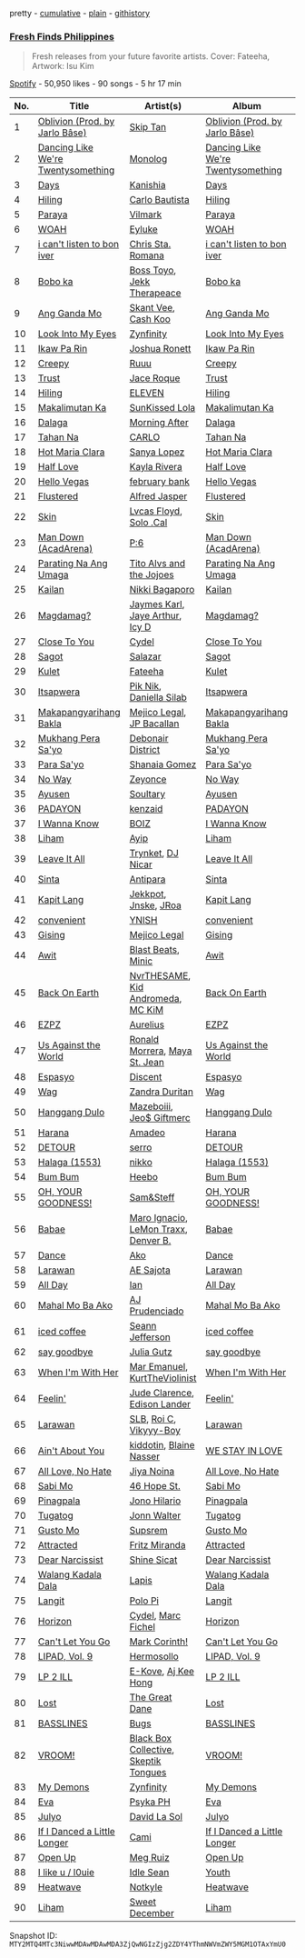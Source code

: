 pretty - [cumulative](/playlists/cumulative/37i9dQZF1DXd41OiKoLJY1.md) - [plain](/playlists/plain/37i9dQZF1DXd41OiKoLJY1) - [githistory](https://github.githistory.xyz/mackorone/spotify-playlist-archive/blob/main/playlists/plain/37i9dQZF1DXd41OiKoLJY1)

### [Fresh Finds Philippines](https://open.spotify.com/playlist/37i9dQZF1DXd41OiKoLJY1)

> Fresh releases from your future favorite artists\. Cover: Fateeha, Artwork: Isu Kim

[Spotify](https://open.spotify.com/user/spotify) - 50,950 likes - 90 songs - 5 hr 17 min

| No. | Title | Artist(s) | Album | Length |
|---|---|---|---|---|
| 1 | [Oblivion \(Prod\. by Jarlo Bâse\)](https://open.spotify.com/track/7fdUyvA3dfwB5qIQy28RiT) | [Skip Tan](https://open.spotify.com/artist/0aEahlmYT7IiWGKzH3wF2T) | [Oblivion \(Prod\. by Jarlo Bâse\)](https://open.spotify.com/album/5NR3kXAJ3z5bPGvCUr7fbB) | 3:34 |
| 2 | [Dancing Like We're Twentysomething](https://open.spotify.com/track/62L9FO5Ni5iEnQQHCbl0H2) | [Monolog](https://open.spotify.com/artist/1lFZVpc8Zg0D2JXr11BVrk) | [Dancing Like We're Twentysomething](https://open.spotify.com/album/5HAgAwFddsTLM7rKlUWbEP) | 4:10 |
| 3 | [Days](https://open.spotify.com/track/2GqYzqhNnpXZDodup8rP0r) | [Kanishia](https://open.spotify.com/artist/5rR4NdXCcE4GxT2QPJSwX8) | [Days](https://open.spotify.com/album/5zhJX9t6XULs5ro6UglO61) | 3:14 |
| 4 | [Hiling](https://open.spotify.com/track/2maQa0zbsLpwoBvlU8reit) | [Carlo Bautista](https://open.spotify.com/artist/3SwnBBc7T2hYRPnPGUDmh9) | [Hiling](https://open.spotify.com/album/09t3sWvqdxQ7iwpp1WLdl9) | 4:17 |
| 5 | [Paraya](https://open.spotify.com/track/7C7XGphS70fsqDd99h5GuY) | [Vilmark](https://open.spotify.com/artist/335NA7iC8OHVYB9T1WQQb7) | [Paraya](https://open.spotify.com/album/0J9IbEFFGOhTVVJwVQx3l2) | 5:17 |
| 6 | [WOAH](https://open.spotify.com/track/6dxfIoC89UVc6EeRhkLeVx) | [Eyluke](https://open.spotify.com/artist/0upxuPJ3rfJ88WYSQOXZFq) | [WOAH](https://open.spotify.com/album/4dDqc2R5QVmdjpjWhulmWo) | 3:56 |
| 7 | [i can't listen to bon iver](https://open.spotify.com/track/5oPdToyxebR35dfGsh8LmP) | [Chris Sta\. Romana](https://open.spotify.com/artist/6wuUn2hA1M3zkj50KzFvO7) | [i can't listen to bon iver](https://open.spotify.com/album/3HcUedTrjbMK3NMgytzsXM) | 2:26 |
| 8 | [Bobo ka](https://open.spotify.com/track/3OuTHJtOxCcVtrnEliFxSh) | [Boss Toyo](https://open.spotify.com/artist/6yFPknOGs7put18465dKo6), [Jekk Therapeace](https://open.spotify.com/artist/4cut06tIutBS57wt3btzez) | [Bobo ka](https://open.spotify.com/album/3Aq7mOzGDt7BmNaFvm7rPf) | 3:23 |
| 9 | [Ang Ganda Mo](https://open.spotify.com/track/3IgoaTcIoS4CWpSYQPBYZu) | [Skant Vee](https://open.spotify.com/artist/6L1W8c844zn3yBmkeVgbdR), [Cash Koo](https://open.spotify.com/artist/45GqSja1kI92nc4BKJa9qz) | [Ang Ganda Mo](https://open.spotify.com/album/0NhtF2zDYfw6k0PAerN3uk) | 3:42 |
| 10 | [Look Into My Eyes](https://open.spotify.com/track/1TKaB4e740I7ERt2Mg6isz) | [Zynfinity](https://open.spotify.com/artist/3hhvszAhc2fpQ8Sm6HmQhr) | [Look Into My Eyes](https://open.spotify.com/album/7L3zG5JtTOGg9Cz09gccp8) | 4:12 |
| 11 | [Ikaw Pa Rin](https://open.spotify.com/track/7otZN9mLKfGqjK63IsVilh) | [Joshua Ronett](https://open.spotify.com/artist/05CqspBaIIIRiSalv0jGQ3) | [Ikaw Pa Rin](https://open.spotify.com/album/2QyiWRGtyebeJOqQtxvj5B) | 3:48 |
| 12 | [Creepy](https://open.spotify.com/track/6EKOtMmCX6GuOXG5y975Td) | [Ruuu](https://open.spotify.com/artist/0h8CTim59fwR1EVwYl5TbX) | [Creepy](https://open.spotify.com/album/5CWx0XZ45FhyHaNORJSoT2) | 2:51 |
| 13 | [Trust](https://open.spotify.com/track/2BGVkX3mVS4bIoH43jupjY) | [Jace Roque](https://open.spotify.com/artist/6QA5BsEeCZuG2urVzZLCrk) | [Trust](https://open.spotify.com/album/0gLZjk2jlHVQOPORfj9jh9) | 2:59 |
| 14 | [Hiling](https://open.spotify.com/track/2K5r4Y3Ahxg8nVE0SZR88e) | [ELEVEN](https://open.spotify.com/artist/1PQM6m3BhE1uPOFDvM90EO) | [Hiling](https://open.spotify.com/album/1ppWbz04lBM2z0ZrlWMiCn) | 2:59 |
| 15 | [Makalimutan Ka](https://open.spotify.com/track/0cE7jDtSmMxAhDxKlVfWNW) | [SunKissed Lola](https://open.spotify.com/artist/4bLLB1dbsRVUTcMpnDGDO2) | [Makalimutan Ka](https://open.spotify.com/album/1NVQC7On6ko21hUoQyoPOm) | 4:19 |
| 16 | [Dalaga](https://open.spotify.com/track/3BgjlW3RLTrT5hd46bQMWf) | [Morning After](https://open.spotify.com/artist/0COdFByZShouhAnOk4hOBr) | [Dalaga](https://open.spotify.com/album/3rsXgjDLME4zZ9gZ6iVjP9) | 4:29 |
| 17 | [Tahan Na](https://open.spotify.com/track/0m7pOyvve4OIgOUUEQJCVo) | [CARLO](https://open.spotify.com/artist/35UTd8xGxIwWnJVfg3n3OY) | [Tahan Na](https://open.spotify.com/album/1eXSXdzyjzdS0bhFur8QOt) | 3:24 |
| 18 | [Hot Maria Clara](https://open.spotify.com/track/6N9GWoGVnaU4v34zXXusQ7) | [Sanya Lopez](https://open.spotify.com/artist/2a6QUNiSghqAzg1sZ621vq) | [Hot Maria Clara](https://open.spotify.com/album/0hq7NRkLIIp1SUY1UMH70z) | 2:52 |
| 19 | [Half Love](https://open.spotify.com/track/4Oy1lxi9HUox4E81EWPqln) | [Kayla Rivera](https://open.spotify.com/artist/2RIwZQX2wtee7rC9HuAniF) | [Half Love](https://open.spotify.com/album/6Nz6bQZN8Mgjs4xdZSQgxk) | 4:14 |
| 20 | [Hello Vegas](https://open.spotify.com/track/1I5ir36i4MUQclxp9PWZB9) | [february bank](https://open.spotify.com/artist/69dHAdz8lUpJir75KFfdlY) | [Hello Vegas](https://open.spotify.com/album/6900aefLceRVtvlhjRZX9B) | 4:03 |
| 21 | [Flustered](https://open.spotify.com/track/2JK02BX7rIXNcQ2zuAnSUZ) | [Alfred Jasper](https://open.spotify.com/artist/0hVGrTglkRDhYto5PE3kXV) | [Flustered](https://open.spotify.com/album/4tWINqPT5QZTE0Tfb9ipEX) | 2:09 |
| 22 | [Skin](https://open.spotify.com/track/0V5SpVx6aRRisKhGASVp59) | [Lvcas Floyd](https://open.spotify.com/artist/3WKGLwXlXAemAB9Pb0n3kg), [Solo .Cal](https://open.spotify.com/artist/6jF81Oc4PYwBeoRnTJGnBp) | [Skin](https://open.spotify.com/album/63hvGZyZB2jiU3dmZccz1F) | 3:24 |
| 23 | [Man Down \(AcadArena\)](https://open.spotify.com/track/5GSyQY2ms6b1LRSOMHd01r) | [P:6](https://open.spotify.com/artist/4ixi3dhnHRpHqPmEXWJfUN) | [Man Down \(AcadArena\)](https://open.spotify.com/album/2vh0sIUfV5IWT8eJvRIptk) | 2:51 |
| 24 | [Parating Na Ang Umaga](https://open.spotify.com/track/5Ne51jbyMmVGVWJ90YglE4) | [Tito Alvs and the Jojoes](https://open.spotify.com/artist/1JcK4Da20zj3ZnnEaHIdIT) | [Parating Na Ang Umaga](https://open.spotify.com/album/5ziYOS3kwYDKTZuPhiRnCW) | 3:30 |
| 25 | [Kailan](https://open.spotify.com/track/52Yq7wduDIG5MmFD38JlHK) | [Nikki Bagaporo](https://open.spotify.com/artist/14ac78ehOboCnImB2jAjNm) | [Kailan](https://open.spotify.com/album/00yf5ep7bowGG37RbNtUAe) | 3:53 |
| 26 | [Magdamag?](https://open.spotify.com/track/2LXCJnF269n3cYriHwyv3b) | [Jaymes Karl](https://open.spotify.com/artist/5NBbtkLi1b0P5nez11CfzF), [Jaye Arthur](https://open.spotify.com/artist/7mcqCEN9CtJqAkudwMYd1H), [Icy D](https://open.spotify.com/artist/0DrnDxPyiRdLOa75RPrA2e) | [Magdamag?](https://open.spotify.com/album/4fhl18N60d54A0enCOCaCS) | 2:39 |
| 27 | [Close To You](https://open.spotify.com/track/1tYdOwAOIzWhdrnK4g9QCc) | [Cydel](https://open.spotify.com/artist/17BHZBOCKQZpUISW5h1qiU) | [Close To You](https://open.spotify.com/album/5LGToTo7blflqj5FOx4DXf) | 2:54 |
| 28 | [Sagot](https://open.spotify.com/track/3KrQ9wy8yloPmwWvHjWLTV) | [Salazar](https://open.spotify.com/artist/3ST9RflWZByhR6QsTKNHi1) | [Sagot](https://open.spotify.com/album/0EefCriok1Scsye37Vz7LG) | 2:56 |
| 29 | [Kulet](https://open.spotify.com/track/1LIHsueuahhzNWb1TRaZQf) | [Fateeha](https://open.spotify.com/artist/3UcBSssnznTxEyznb5C5z8) | [Kulet](https://open.spotify.com/album/6S7jTg2RjVsyXtOos0sEvr) | 3:24 |
| 30 | [Itsapwera](https://open.spotify.com/track/2rjXoUtpKdlQyysKjtqjHX) | [Pik Nik](https://open.spotify.com/artist/6sunnm33ZrsSZHQYYAVWoU), [Daniella Silab](https://open.spotify.com/artist/4psqJNcqOn0RtOzMbCXkV6) | [Itsapwera](https://open.spotify.com/album/5gq2DESulguY6y1xjKJmDd) | 3:37 |
| 31 | [Makapangyarihang Bakla](https://open.spotify.com/track/2yVmk6TaxxWhzzhs5L3Fdm) | [Mejico Legal](https://open.spotify.com/artist/0Rf6qXeI20fxp70GIpwsSw), [JP Bacallan](https://open.spotify.com/artist/4FHrW1ts0EkPM27nmHtxQG) | [Makapangyarihang Bakla](https://open.spotify.com/album/6WbIH8tNF8olrQBXG8CV4h) | 3:20 |
| 32 | [Mukhang Pera Sa'yo](https://open.spotify.com/track/24sab7SJGXla3e4Tkk26Nq) | [Debonair District](https://open.spotify.com/artist/2VuzHoCgTuDlkmStBfz1XI) | [Mukhang Pera Sa'yo](https://open.spotify.com/album/1YhGYOTwLi6zi2r8zKak92) | 3:47 |
| 33 | [Para Sa'yo](https://open.spotify.com/track/59mJoiKnEenpiYQOqUZjgZ) | [Shanaia Gomez](https://open.spotify.com/artist/5EtZxgXZdFjFu0ZdkAn6TV) | [Para Sa'yo](https://open.spotify.com/album/67GpchLrd0IXQn3DjiP019) | 2:34 |
| 34 | [No Way](https://open.spotify.com/track/4fT6TsqJuQcQvHSRKjLojz) | [Zeyonce](https://open.spotify.com/artist/2gGzQYe0yM4iTir2kk4Qkz) | [No Way](https://open.spotify.com/album/1u5JtOije88Qv9daWpfkTX) | 3:33 |
| 35 | [Ayusen](https://open.spotify.com/track/5mexzZniVnBU5HbrTjZuxE) | [Soultary](https://open.spotify.com/artist/4grMV6pfxotpPx6i4KVf49) | [Ayusen](https://open.spotify.com/album/2gczg6mU8jYSWuxCYuG8iH) | 3:44 |
| 36 | [PADAYON](https://open.spotify.com/track/4zBxIHibAePzJzyr4VuBki) | [kenzaid](https://open.spotify.com/artist/5uEHNaX6dTrkuTzul7PTTj) | [PADAYON](https://open.spotify.com/album/2dVgYeeI7kUi6BB51RenOT) | 2:49 |
| 37 | [I Wanna Know](https://open.spotify.com/track/22sjp7S5gbFMimXuFOX1Ep) | [BOIZ](https://open.spotify.com/artist/6UTVO16L48A2GNDDZ7gfml) | [I Wanna Know](https://open.spotify.com/album/3zskCc9dbVuZEqj65vc9IJ) | 3:37 |
| 38 | [Liham](https://open.spotify.com/track/5X95QhVjnVze08XVnjbKQA) | [Ayip](https://open.spotify.com/artist/5hvJjbF0h7vQRvZ47Ll1zP) | [Liham](https://open.spotify.com/album/4xBhxQonHNeWaI8uyEcB5W) | 3:06 |
| 39 | [Leave It All](https://open.spotify.com/track/6BZez45iaWR11EphauVyQW) | [Trynket](https://open.spotify.com/artist/532KYewibPingKExTDrDbA), [DJ Nicar](https://open.spotify.com/artist/55UMFd9r0qGYgueJPE93tW) | [Leave It All](https://open.spotify.com/album/0cIYfzsJpnQJJJSC4nbfRb) | 2:21 |
| 40 | [Sinta](https://open.spotify.com/track/06Nn2ZbkZl74aR5Tu7hrFd) | [Antipara](https://open.spotify.com/artist/2DV2cN7Cj7rGknQw5YkZO7) | [Sinta](https://open.spotify.com/album/5UWLSoPW1H0agqtL8CRJbT) | 5:55 |
| 41 | [Kapit Lang](https://open.spotify.com/track/7lIx7qCoYbVL5vL7DrlSlL) | [Jekkpot](https://open.spotify.com/artist/7ypt5Qvb2h6rIahhfls05p), [Jnske](https://open.spotify.com/artist/0uD1WQbTE0pNDiJe0iGEaU), [JRoa](https://open.spotify.com/artist/0eaeZqmrZHe4qGgx4woFnG) | [Kapit Lang](https://open.spotify.com/album/1gTCUADkkyltU6ZFUBN4Cu) | 3:53 |
| 42 | [convenient](https://open.spotify.com/track/4Ik2gXDNY5Mzn01VfY7cUr) | [YNISH](https://open.spotify.com/artist/6BJ6WDyif448PgiFLvuJ5z) | [convenient](https://open.spotify.com/album/0EEo7EHLa5MNpExOBwjht1) | 3:21 |
| 43 | [Gising](https://open.spotify.com/track/28Swkv2bWrIkPW77diwIws) | [Mejico Legal](https://open.spotify.com/artist/0Rf6qXeI20fxp70GIpwsSw) | [Gising](https://open.spotify.com/album/2aFsASszDCSHg6X2ppFg5l) | 3:01 |
| 44 | [Awit](https://open.spotify.com/track/4iugZFedUgJKctspgYHGh7) | [Blast Beats](https://open.spotify.com/artist/7pMt6Qk3EGsIbHW2MySlGK), [Minic](https://open.spotify.com/artist/6aGub9c12l6rEBJAD412qx) | [Awit](https://open.spotify.com/album/4fU5Mhct3kPnexJYzVgeXx) | 3:43 |
| 45 | [Back On Earth](https://open.spotify.com/track/3KaOfcOa3594I5hzidAcRv) | [NvrTHESAME](https://open.spotify.com/artist/74Mv4MaIzWjvSoJfhiTwnV), [Kid Andromeda](https://open.spotify.com/artist/68rt24QJbFg2BvlgbF5l0k), [MC KiM](https://open.spotify.com/artist/65xLjXr3jtJm1X4gnUml01) | [Back On Earth](https://open.spotify.com/album/45e10DdmVdLFfHlUn52tlj) | 3:31 |
| 46 | [EZPZ](https://open.spotify.com/track/5L9Pkf47stktbxBncgmk5p) | [Aurelius](https://open.spotify.com/artist/4HbX5Lopc0KOdxLRdeWRai) | [EZPZ](https://open.spotify.com/album/0WxmtWbgzN87aSCwNXOrrk) | 2:57 |
| 47 | [Us Against the World](https://open.spotify.com/track/4ciGh5BSB6c9WvFlQ6H4Yh) | [Ronald Morrera](https://open.spotify.com/artist/3Ll7GLrmm0pdQq600a8lWj), [Maya St\. Jean](https://open.spotify.com/artist/4r3YxkuXgXkzblpgj5p3OA) | [Us Against the World](https://open.spotify.com/album/0tdAodpiMzslb41g6Ma9Zj) | 4:18 |
| 48 | [Espasyo](https://open.spotify.com/track/05Pp0XbaYGp7WR3skgtAyJ) | [Discent](https://open.spotify.com/artist/5P0OfGvR99ekgKVZendHZD) | [Espasyo](https://open.spotify.com/album/3XAqhs29RKa8dbVPC177gh) | 5:15 |
| 49 | [Wag](https://open.spotify.com/track/27nE388gRWO3yARlAoJXcE) | [Zandra Duritan](https://open.spotify.com/artist/5MuvyULYvhqyDrridWG7jd) | [Wag](https://open.spotify.com/album/51kM0lTS98O06WKY8QRGNP) | 3:58 |
| 50 | [Hanggang Dulo](https://open.spotify.com/track/6IFY5zUg2E4jb8SpQr7qCR) | [Mazeboiii](https://open.spotify.com/artist/3DFM7ya81iULbYzrxvXzo2), [Jeo$ Giftmerc](https://open.spotify.com/artist/7eis0nkDtxnpVDFByjRQiW) | [Hanggang Dulo](https://open.spotify.com/album/6v8WPcHFpCcrtCf76Hr12G) | 2:20 |
| 51 | [Harana](https://open.spotify.com/track/7qkDqQ1LWJtDFvtSIdo4U5) | [Amadeo](https://open.spotify.com/artist/7AY1c6y4EhyvdxSA1QPG1X) | [Harana](https://open.spotify.com/album/3j05YRFyYzOVEw7WVJ3l7s) | 2:37 |
| 52 | [DETOUR](https://open.spotify.com/track/6GWq01Ebwb80FrBxvnLjU3) | [serro](https://open.spotify.com/artist/5Fxq79t2xobaOsu2DfRAh0) | [DETOUR](https://open.spotify.com/album/7zl6lQeBeR8zHfIbhMTybV) | 3:29 |
| 53 | [Halaga \(1553\)](https://open.spotify.com/track/5NLuEozQdasSn9Pu5PnW4r) | [nikko](https://open.spotify.com/artist/4iTGD1IiSfm4z0PPeULqnK) | [Halaga \(1553\)](https://open.spotify.com/album/2w5GmPK4SpI0hiMCoa1ypv) | 4:10 |
| 54 | [Bum Bum](https://open.spotify.com/track/7cp7Wx6ZfiPSi82I3lrOR0) | [Heebo](https://open.spotify.com/artist/65hmcNmsS4moAyzHWHwvlK) | [Bum Bum](https://open.spotify.com/album/2sP9TxOJMqeC6MNtu3EXVm) | 1:37 |
| 55 | [OH, YOUR GOODNESS!](https://open.spotify.com/track/55ssIBAfttyZyIxbhROXRl) | [Sam&Steff](https://open.spotify.com/artist/5sxcOpP4RaZjYhaiwmPnWZ) | [OH, YOUR GOODNESS!](https://open.spotify.com/album/4ipfRLb4GhL2XahDcsWBKS) | 4:01 |
| 56 | [Babae](https://open.spotify.com/track/6mTgPW91cwaa5iSFHtAMV5) | [Maro Ignacio](https://open.spotify.com/artist/6jE4xHJbmYMz6uqY8b15xk), [LeMon Traxx](https://open.spotify.com/artist/0CKv1MqvZqzPCh14gGN4iT), [Denver B.](https://open.spotify.com/artist/2cWrw6jTuThA1UGOaLVxq4) | [Babae](https://open.spotify.com/album/2ujRxyIYP972OmRuxZ1ooy) | 4:28 |
| 57 | [Dance](https://open.spotify.com/track/4wKM1hqbNdhEnvSJ3kYt7O) | [Ako](https://open.spotify.com/artist/04AN4RChXDMNdoPTvt0Rl7) | [Dance](https://open.spotify.com/album/2npT3MZK9WLuij0MSfSnuu) | 4:21 |
| 58 | [Larawan](https://open.spotify.com/track/0zgz3Jrxhh64e345renYCT) | [AE Sajota](https://open.spotify.com/artist/56NRaSR51uBjcSqzSNxukg) | [Larawan](https://open.spotify.com/album/4J9guyAyCLhhoVoMK1t3ZA) | 3:55 |
| 59 | [All Day](https://open.spotify.com/track/7msEKmRijEFvzURO1xypln) | [Ian](https://open.spotify.com/artist/0cGEajsmUu72utDiZfM9lY) | [All Day](https://open.spotify.com/album/2aoWmpomn6M2X4Xk5KFKYk) | 2:56 |
| 60 | [Mahal Mo Ba Ako](https://open.spotify.com/track/09AWkqA6KNKHYN2LvcRslJ) | [AJ Prudenciado](https://open.spotify.com/artist/0cA1gW8nZ2hNwMaZQem02q) | [Mahal Mo Ba Ako](https://open.spotify.com/album/6ooGIzdwfpoMiiCVrIjUVa) | 4:39 |
| 61 | [iced coffee](https://open.spotify.com/track/0X1TGDxsbg4wMvchxVRujQ) | [Seann Jefferson](https://open.spotify.com/artist/2fIVnGgJl8DOt3tnOAQ2dv) | [iced coffee](https://open.spotify.com/album/3aUfuhPH4dJEflkUjr1nBX) | 1:49 |
| 62 | [say goodbye](https://open.spotify.com/track/0c9b0Cqvy3lvrgqC0138xf) | [Julia Gutz](https://open.spotify.com/artist/3eXenhS9a6brWVTCUxNBig) | [say goodbye](https://open.spotify.com/album/0fqTr1SingmPuNMJ5Fp6H8) | 3:01 |
| 63 | [When I'm With Her](https://open.spotify.com/track/6HWTecIICnKVSrlREoU7iG) | [Mar Emanuel](https://open.spotify.com/artist/2p8zdB6jWI7mO6oEfbRTJN), [KurtTheViolinist](https://open.spotify.com/artist/3wuyMrte0tIXkWSQiMBTQt) | [When I'm With Her](https://open.spotify.com/album/1W5hTzdqTO0p8MvXu438F8) | 2:49 |
| 64 | [Feelin'](https://open.spotify.com/track/67kL7dEFAL6kxhsCZe6wPW) | [Jude Clarence](https://open.spotify.com/artist/5nSZoxGGJh9ckvokSXPjc2), [Edison Lander](https://open.spotify.com/artist/6EAZXro6I386rsiQ2eCzGj) | [Feelin'](https://open.spotify.com/album/57OxdsGukaP6bnx3oKaJIv) | 3:15 |
| 65 | [Larawan](https://open.spotify.com/track/0LM4eJR3b4S1UTzBkhUB7K) | [SLB](https://open.spotify.com/artist/3pldh719yclFlQN4McZhAC), [Roi C](https://open.spotify.com/artist/312VDku0X59fmcXW75E3Ci), [Vikyyy\-Boy](https://open.spotify.com/artist/1OBrL9l2dYhuUN6qigLLME) | [Larawan](https://open.spotify.com/album/1D6Eg5YYYu3UroxtvwEXnM) | 2:42 |
| 66 | [Ain't About You](https://open.spotify.com/track/5uJEz0fublcxyN29OkShQl) | [kiddotin](https://open.spotify.com/artist/3xiz68yzDrgtVF0ikJ3dQL), [Blaine Nasser](https://open.spotify.com/artist/0h4icq92cPvKl2pwrUHCIG) | [WE STAY IN LOVE](https://open.spotify.com/album/74t4lPTPg2KUZOeSNj45JG) | 3:00 |
| 67 | [All Love, No Hate](https://open.spotify.com/track/7B40Wyl3xMf9FpU6jUkDWT) | [Jiya Noina](https://open.spotify.com/artist/5rmYAIq4ong7rSgH6XKtQs) | [All Love, No Hate](https://open.spotify.com/album/1zdVTiNSTT1tsyDvaqXFxX) | 3:00 |
| 68 | [Sabi Mo](https://open.spotify.com/track/2QD0SjoM1awYoX1ObT3B6q) | [46 Hope St.](https://open.spotify.com/artist/1hkrpcxUIsETHaAvosVAjm) | [Sabi Mo](https://open.spotify.com/album/7fvh6RTw4ixIW71HxQXnbC) | 2:41 |
| 69 | [Pinagpala](https://open.spotify.com/track/225Ldxunl0hJT4E8mIpEkM) | [Jono Hilario](https://open.spotify.com/artist/5U0RNCBzHZPAiP34rcgzyi) | [Pinagpala](https://open.spotify.com/album/4GoqgUxdGVXzpIv4PkJv8d) | 4:33 |
| 70 | [Tugatog](https://open.spotify.com/track/78biKDbePe8nIKItNFdsHc) | [Jonn Walter](https://open.spotify.com/artist/12FKfhnWAMcMnns6fLBAPT) | [Tugatog](https://open.spotify.com/album/0yI5p5FLc6qrn1jZ4GD8uf) | 2:32 |
| 71 | [Gusto Mo](https://open.spotify.com/track/3R2XTFlHeFFPN6PakRETzR) | [Supsrem](https://open.spotify.com/artist/7FnldbCSNbc7rMkhX1qHir) | [Gusto Mo](https://open.spotify.com/album/0m61O289rxX1pF2PIR8hZ6) | 3:26 |
| 72 | [Attracted](https://open.spotify.com/track/3hnlOF2IchhxpcUm3Ctv5Q) | [Fritz Miranda](https://open.spotify.com/artist/2XU4WiVXIJRKj0U8Jp9XE4) | [Attracted](https://open.spotify.com/album/7vz3rSMHantDRYqjfWRB0K) | 3:50 |
| 73 | [Dear Narcissist](https://open.spotify.com/track/5cm714lpn5ogINvOYi6dki) | [Shine Sicat](https://open.spotify.com/artist/0yWy82qmLM3FybLtjSiOC5) | [Dear Narcissist](https://open.spotify.com/album/6z3Akcdmp34PZpqNfzezi9) | 3:54 |
| 74 | [Walang Kadala Dala](https://open.spotify.com/track/5OzzchKj9CqNzjGvCP1rA9) | [Lapis](https://open.spotify.com/artist/7ds8mkniNEN13hKVoupaKJ) | [Walang Kadala Dala](https://open.spotify.com/album/669gMyl7zZQJtJBySj5a2F) | 4:02 |
| 75 | [Langit](https://open.spotify.com/track/66bgV4BVycFtVyOX1tColS) | [Polo Pi](https://open.spotify.com/artist/54tGnrGjbD4MBrAnBlx2f3) | [Langit](https://open.spotify.com/album/4aSFKqiTq6yB4XwVC8rWo0) | 3:59 |
| 76 | [Horizon](https://open.spotify.com/track/4msXqfubQxEvF4ooCU2mAV) | [Cydel](https://open.spotify.com/artist/17BHZBOCKQZpUISW5h1qiU), [Marc Fichel](https://open.spotify.com/artist/2TGGjdRcepSJLfwg6YB9Zl) | [Horizon](https://open.spotify.com/album/0EoRwIxg4S1rrq7gnyTSWf) | 3:28 |
| 77 | [Can't Let You Go](https://open.spotify.com/track/12MnsCDxEWFpSiULBYABqa) | [Mark Corinth!](https://open.spotify.com/artist/25dk0fnIXppJGGFAr2nrvW) | [Can't Let You Go](https://open.spotify.com/album/2Cg5uTdLsDknRCr8oO7CHZ) | 3:15 |
| 78 | [LIPAD, Vol\. 9](https://open.spotify.com/track/18A1q0oMmjGILvBKynMrKK) | [Hermosollo](https://open.spotify.com/artist/4tfiQ5fDoUHW6d2u3rX4xO) | [LIPAD, Vol\. 9](https://open.spotify.com/album/2I3WQwTxz6Ub4qK8e6zsPp) | 4:02 |
| 79 | [LP 2 ILL](https://open.spotify.com/track/63Fd4HDhtftWzZzFg1T0YD) | [E\-Kove](https://open.spotify.com/artist/1oy5G3wIJcMmPqOSaWzndE), [Aj Kee Hong](https://open.spotify.com/artist/5ab50mt03i3p35ru1FoSFv) | [LP 2 ILL](https://open.spotify.com/album/5fCIAHOSlxNQUE9nhGBkda) | 3:46 |
| 80 | [Lost](https://open.spotify.com/track/0P4p9gudlTlreFg9jcBbTA) | [The Great Dane](https://open.spotify.com/artist/0kBu4TScyrcXugROuOFkqe) | [Lost](https://open.spotify.com/album/7gqdscbGP6ffuOXDsfng4y) | 4:07 |
| 81 | [BASSLINES](https://open.spotify.com/track/5BkhuNo7MDou8qb17pnUc3) | [Bugs](https://open.spotify.com/artist/6G9MlqHkHJ1PaDShA2ZiAN) | [BASSLINES](https://open.spotify.com/album/3IBwBoYu09Z7UMAysw0OSk) | 2:24 |
| 82 | [VROOM!](https://open.spotify.com/track/5MKYIPoo5IZLjSnMpBoteM) | [Black Box Collective](https://open.spotify.com/artist/0wKpCwB9oqKN7Lq6XRnUym), [Skeptik Tongues](https://open.spotify.com/artist/0M1BTuzj5SfmeCLdRdqbbQ) | [VROOM!](https://open.spotify.com/album/1NeGFyxltJVySRfj1tWK6z) | 3:21 |
| 83 | [My Demons](https://open.spotify.com/track/5lMRNzSznP146iHWN77xQT) | [Zynfinity](https://open.spotify.com/artist/3hhvszAhc2fpQ8Sm6HmQhr) | [My Demons](https://open.spotify.com/album/58PN9epQbr0WV4B2QqVwxd) | 4:52 |
| 84 | [Eva](https://open.spotify.com/track/0bBkhQZHBBxE8QVGY2nTTc) | [Psyka PH](https://open.spotify.com/artist/4i8J0mAdRFSOSpyhQswPUE) | [Eva](https://open.spotify.com/album/1fLyu1eGwa2ZRHn9p8woHO) | 4:37 |
| 85 | [Julyo](https://open.spotify.com/track/5xx5Xocla6VmY6TLvVZdMk) | [David La Sol](https://open.spotify.com/artist/3ycDTcpGEHZpTDJeniyJ62) | [Julyo](https://open.spotify.com/album/6oX40oymnYKUMLznyZr8qL) | 3:29 |
| 86 | [If I Danced a Little Longer](https://open.spotify.com/track/6pYfAQVN2hmF8GxBTuyZE2) | [Cami](https://open.spotify.com/artist/2qu2J8C5rJmKK5EprQ1S9P) | [If I Danced a Little Longer](https://open.spotify.com/album/0TiQSXj1Jviq7lYeANDXgl) | 3:10 |
| 87 | [Open Up](https://open.spotify.com/track/2j5JqMAIefsuIofiqoWKfe) | [Meg Ruiz](https://open.spotify.com/artist/7wWYbs3ZjtEM83TFUjkXCR) | [Open Up](https://open.spotify.com/album/53mQKOOdYmj1GTqZzyIpZE) | 3:10 |
| 88 | [I like u / l0uie](https://open.spotify.com/track/1BqIe1iE5MkZBIQqgctTZV) | [Idle Sean](https://open.spotify.com/artist/7xd2rOkrtPADVs8OoxPqqT) | [Youth](https://open.spotify.com/album/1Gm9h2QWMFMsC3DxpgxIm7) | 4:00 |
| 89 | [Heatwave](https://open.spotify.com/track/0U3QyiQfvyZ2aggE6iPe0i) | [Notkyle](https://open.spotify.com/artist/6NbOllM9XjgO44JQyhUv6D) | [Heatwave](https://open.spotify.com/album/3E2maWXMuQHSiRLU1k1D4k) | 2:41 |
| 90 | [Liham](https://open.spotify.com/track/66pO1LMXa4JanEM2kOBMRK) | [Sweet December](https://open.spotify.com/artist/7juR9A9SsCXSmecbWM3lEi) | [Liham](https://open.spotify.com/album/273rcewEae2bs4KPEghC1W) | 5:05 |

Snapshot ID: `MTY2MTQ4MTc3NiwwMDAwMDAwMDA3ZjQwNGIzZjg2ZDY4YThmNWVmZWY5MGM1OTAxYmU0`
